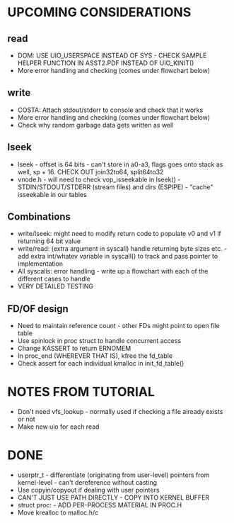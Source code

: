UPCOMING CONSIDERATIONS
=======================
read
----
* DOM: USE UIO_USERSPACE INSTEAD OF SYS - CHECK SAMPLE HELPER FUNCTION IN ASST2.PDF INSTEAD OF UIO_KINIT()
* More error handling and checking (comes under flowchart below)

write
-----
* COSTA: Attach stdout/stderr to console and check that it works
* More error handling and checking (comes under flowchart below)
* Check why random garbage data gets written as well 

lseek
-----
* lseek - offset is 64 bits - can't store in a0-a3, flags goes onto stack as well, sp + 16. CHECK OUT join32to64, split64to32
* vnode.h - will need to check vop_isseekable in lseek() - STDIN/STDOUT/STDERR (stream files) and dirs (ESPIPE) - "cache" isseekable in our tables

Combinations
------------
* write/lseek: might need to modify return code to populate v0 and v1 if returning 64 bit value
* write/read: (extra argument in syscall) handle returning byte sizes etc. - add extra int/whatev variable in syscall() to track and pass pointer to implementation
* All syscalls: error handling - write up a flowchart with each of the different cases to handle
* VERY DETAILED TESTING

FD/OF design
------------
* Need to maintain reference count - other FDs might point to open file table
* Use spinlock in proc struct to handle concurrent access
* Change KASSERT to return ERNOMEM
* In proc_end (WHEREVER THAT IS), kfree the fd_table
* Check assert for each individual kmalloc in init_fd_table()

NOTES FROM TUTORIAL
===================
* Don't need vfs_lookup - normally used if checking a file already exists or not
* Make new uio for each read

DONE
====
* userptr_t - differentiate (originating from user-level) pointers from kernel-level - can't dereference without casting
* Use copyin/copyout if dealing with user pointers
* CAN'T JUST USE PATH DIRECTLY - COPY INTO KERNEL BUFFER
* struct proc: - ADD PER-PROCESS MATERIAL IN PROC.H
* Move krealloc to malloc.h/c
